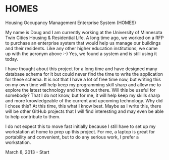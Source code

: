 HOMES
=====
Housing Occupancy Management Enterprise System (HOMES)

My name is Doug and I am currently working at the University of Minnesota Twin Cities Housing & Residential Life.
A long time ago, we worked on a RFP to purchase an enterprise system that would help us manage our buildings
and their residents. Like any other higher education institutions, we came up with the acronym above :-) Yes,
we found a system and is still using it today.

I have thought about this project for a long time and have designed many database schema for it but could never
find the time to write the application for these schema. It is not that I have a lot of free time now, but writing
this on my own time will help keep my programming skill sharp and allow me to explore the latest technology and 
trends out there. Will this be useful for somebody? That I do not know, but for me, it will help keep my skills 
sharp and more knowledgeable of the current and upcoming technology. Why did I chose this? At this time, this what
I know best. Maybe as I write this, there will be other GitHub projects that I will find interesting and may even be
able to help contribute to them. 

I do not expect this to move fast initially because I still have to set up my workstation at home to prep up 
this project. For me, a laptop is great for portability and convenient, but to do any serious work, I prefer a
workstation.


March 8, 2013 - Start
